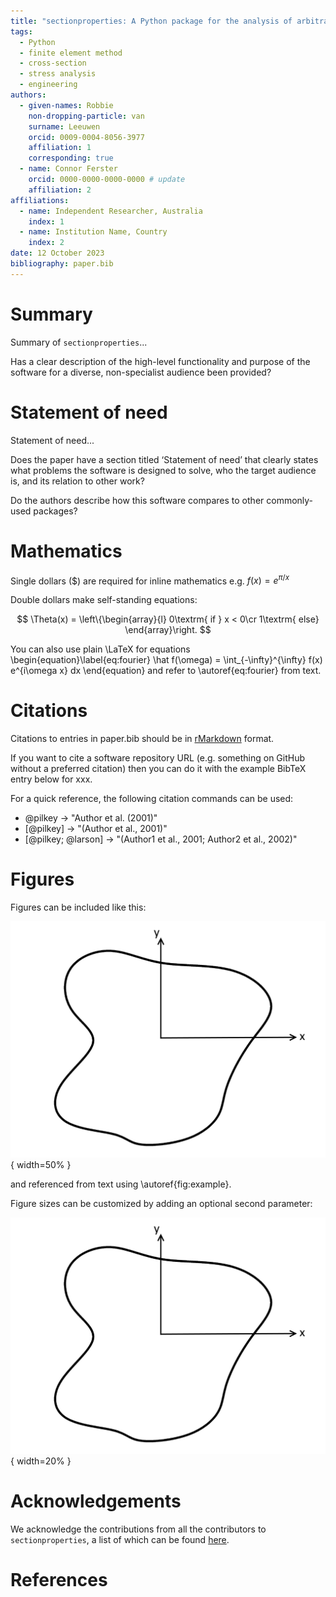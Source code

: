 ```yaml
---
title: "sectionproperties: A Python package for the analysis of arbitrary cross-sections using the finite element method"
tags:
  - Python
  - finite element method
  - cross-section
  - stress analysis
  - engineering
authors:
  - given-names: Robbie
    non-dropping-particle: van
    surname: Leeuwen
    orcid: 0009-0004-8056-3977
    affiliation: 1
    corresponding: true
  - name: Connor Ferster
    orcid: 0000-0000-0000-0000 # update
    affiliation: 2
affiliations:
  - name: Independent Researcher, Australia
    index: 1
  - name: Institution Name, Country
    index: 2
date: 12 October 2023
bibliography: paper.bib
---
```


# Summary

Summary of `sectionproperties`...

Has a clear description of the high-level functionality and purpose of the software for
a diverse, non-specialist audience been provided?

# Statement of need

Statement of need...

Does the paper have a section titled ‘Statement of need’ that clearly states what
problems the software is designed to solve, who the target audience is, and its relation
to other work?

Do the authors describe how this software compares to other commonly-used packages?

# Mathematics

Single dollars ($) are required for inline mathematics e.g. $f(x) = e^{\pi/x}$

Double dollars make self-standing equations:

$$
\Theta(x) = \left\{\begin{array}{l}
0\textrm{ if } x < 0\cr
1\textrm{ else}
\end{array}\right.
$$

You can also use plain \LaTeX for equations
\begin{equation}\label{eq:fourier}
\hat f(\omega) = \int\_{-\infty}^{\infty} f(x) e^{i\omega x} dx
\end{equation}
and refer to \autoref{eq:fourier} from text.

# Citations

Citations to entries in paper.bib should be in
[rMarkdown](http://rmarkdown.rstudio.com/authoring_bibliographies_and_citations.html)
format.

If you want to cite a software repository URL (e.g. something on GitHub without a preferred
citation) then you can do it with the example BibTeX entry below for xxx.

For a quick reference, the following citation commands can be used:

- @pilkey -> "Author et al. (2001)"
- [@pilkey] -> "(Author et al., 2001)"
- [@pilkey; @larson] -> "(Author1 et al., 2001; Author2 et al., 2002)"

# Figures

Figures can be included like this:

![Caption for example figure.\label{fig:example}](figures/arbitrary-section.png){ width=50% }

and referenced from text using \autoref{fig:example}.

Figure sizes can be customized by adding an optional second parameter:

![Caption for example figure.](figures/arbitrary-section.png){ width=20% }

# Acknowledgements

We acknowledge the contributions from all the contributors to `sectionproperties`, a
list of which can be found
[here](https://github.com/robbievanleeuwen/section-properties/graphs/contributors).

# References
